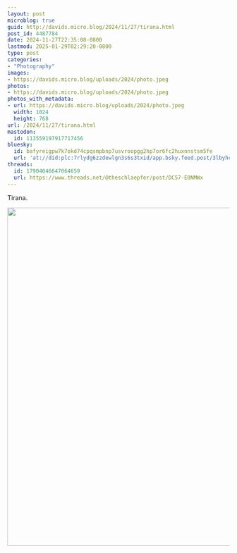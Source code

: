 ```yaml
---
layout: post
microblog: true
guid: http://davids.micro.blog/2024/11/27/tirana.html
post_id: 4487784
date: 2024-11-27T22:35:08-0800
lastmod: 2025-01-29T02:29:20-0800
type: post
categories:
- "Photography"
images:
- https://davids.micro.blog/uploads/2024/photo.jpeg
photos:
- https://davids.micro.blog/uploads/2024/photo.jpeg
photos_with_metadata:
- url: https://davids.micro.blog/uploads/2024/photo.jpeg
  width: 1024
  height: 768
url: /2024/11/27/tirana.html
mastodon:
  id: 113559197917717456
bluesky:
  id: bafyreigpw7k7okd74cpqsmpbnp7usvroopgg2hp7or6fc2huxnnstsm5fe
  url: 'at://did:plc:7rlydg6zzdewlgn3s6s3txid/app.bsky.feed.post/3lbyhcio3ub2o'
threads:
  id: 17904046647064659
  url: https://www.threads.net/@theschlaepfer/post/DC57-E0NMWx
---
```

<p>Tirana.</p><img src="/uploads/2024/photo.jpeg" alt="" title="photo.jpeg" border="0" width="1024" height="768" />
